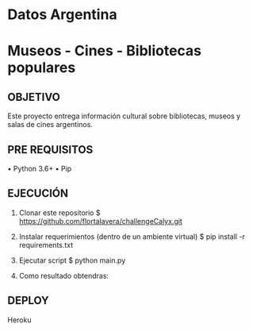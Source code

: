 # Datos Argentina
# Museos - Cines - Bibliotecas populares

## OBJETIVO
Este proyecto entrega información cultural sobre bibliotecas, museos 
y salas de cines argentinos.

## PRE REQUISITOS
• Python 3.6+
• Pip

## EJECUCIÓN
1. Clonar este repositorio
$ https://github.com/flortalavera/challengeCalyx.git

2. Instalar requerimientos (dentro de un ambiente virtual) 
$ pip install -r requirements.txt

3. Ejecutar script
$ python main.py

4. Como resultado obtendras:

## DEPLOY
Heroku
